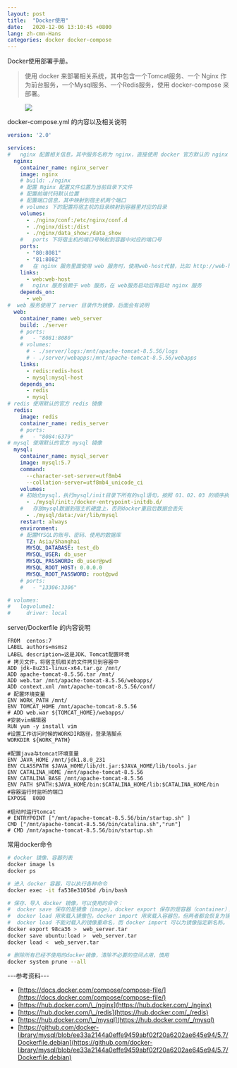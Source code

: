 ```yaml
---
layout: post
title:  "Docker使用"
date:   2020-12-06 13:10:45 +0800
lang: zh-cmn-Hans
categories: docker docker-compose
---
```

Docker使用部署手册。

> 使用 docker 来部署相关系统，其中包含一个Tomcat服务、一个 Nginx 作为前台服务，一个Mysql服务、一个Redis服务，使用 docker-compose 来部署。

<figure>
<a><img src="{{site.url}}/asstes/images/docker-path.png"></a>
</figure>

docker-compose.yml 的内容以及相关说明

```yaml
version: '2.0'

services: 
#   nginx 配置相关信息，其中服务名称为 nginx，直接使用 docker 官方默认的 nginx 镜像来配置，
  nginx:
    container_name: nginx_server
    image: nginx
    # build: ./nginx
    # 配置 Nginx 配置文件位置为当前目录下文件
    # 配置前端代码默认位置
    # 配置端口信息，其中映射到宿主机两个端口
    # volumes 下的配置将宿主机的目录映射到容器里对应的目录
    volumes: 
      - ./nginx/conf:/etc/nginx/conf.d
      - ./nginx/dist:/dist
      - ./nginx/data_show:/data_show
    #   ports 下将宿主机的端口号映射到容器中对应的端口号
    ports:
      - "80:8081"
      - "81:8082"
    #   在 nginx 服务里面使用 web 服务时，使用web-host代替，比如 http://web-host:8081/api
    links:
      - web:web-host
    #   nginx 服务依赖于 web 服务，在 web服务启动后再启动 nginx 服务
    depends_on: 
      - web
#  web 服务使用了 server 目录作为镜像，后面会有说明
  web:
    container_name: web_server
    build: ./server
    # ports: 
    #   - "8081:8080"
    # volumes:
      # - ./server/logs:/mnt/apache-tomcat-8.5.56/logs
      # - ./server/webapps:/mnt/apache-tomcat-8.5.56/webapps
    links:
      - redis:redis-host
      - mysql:mysql-host
    depends_on: 
      - redis
      - mysql
# redis 使用默认的官方 redis 镜像
  redis:
    image: redis
    container_name: redis_server
    # ports:
    #   - "8084:6379"
# mysql 使用默认的官方 mysql 镜像
  mysql:
    container_name: mysql_server
    image: mysql:5.7
    command: 
      --character-set-server=utf8mb4 
      --collation-server=utf8mb4_unicode_ci
    volumes:
    # 初始化mysql，执行mysql/init目录下所有的sql语句，按照 01、02、03 的顺序执行
      - ./mysql/init:/docker-entrypoint-initdb.d/
    #   存放mysql数据到宿主机硬盘上，否则docker重启后数据会丢失
      - ./mysql/data:/var/lib/mysql
    restart: always
    environment:
    # 配置MYSQL的账号、密码、使用的数据库
      TZ: Asia/Shanghai
      MYSQL_DATABASE: test_db
      MYSQL_USER: db_user
      MYSQL_PASSWORD: db_user@pwd
      MYSQL_ROOT_HOST: 0.0.0.0
      MYSQL_ROOT_PASSWORD: root@pwd
    # ports:
    #   - "13306:3306"

# volumes:
#   logvolume1:
#     driver: local


```

server/Dockerfile 的内容说明

```docker
FROM  centos:7
LABEL authors=msmsz
LABEL description=这是JDK、Tomcat配置环境
# 拷贝文件，将宿主机相关的文件拷贝到容器中
ADD jdk-8u231-linux-x64.tar.gz /mnt/
ADD apache-tomcat-8.5.56.tar /mnt/
ADD web.tar /mnt/apache-tomcat-8.5.56/webapps/
ADD context.xml /mnt/apache-tomcat-8.5.56/conf/
# 配置环境变量
ENV WORK_PATH /mnt/
ENV TOMCAT_HOME /mnt/apache-tomcat-8.5.56
# ADD web.war ${TOMCAT_HOME}/webapps/
#安装vim编辑器
RUN yum -y install vim
#设置工作访问时候的WORKDIR路径，登录落脚点
WORKDIR ${WORK_PATH}

#配置java与tomcat环境变量
ENV JAVA_HOME /mnt/jdk1.8.0_231
ENV CLASSPATH $JAVA_HOME/lib/dt.jar:$JAVA_HOME/lib/tools.jar
ENV CATALINA_HOME /mnt/apache-tomcat-8.5.56
ENV CATALINA_BASE /mnt/apache-tomcat-8.5.56
ENV PATH $PATH:$JAVA_HOME/bin:$CATALINA_HOME/lib:$CATALINA_HOME/bin
#容器运行时监听的端口
EXPOSE  8080

#启动时运行tomcat
# ENTRYPOINT ["/mnt/apache-tomcat-8.5.56/bin/startup.sh" ]
CMD ["/mnt/apache-tomcat-8.5.56/bin/catalina.sh","run"]
# CMD /mnt/apache-tomcat-8.5.56/bin/startup.sh 

```

常用docker命令
```bash
# docker 镜像、容器列表
docker image ls
docker ps 

# 进入 docker 容器，可以执行各种命令
docker exec -it fa538e3105bd /bin/bash

# 保存、导入 docker 镜像，可以使用的命令：
#  docker save 保存的是镜像（image），docker export 保存的是容器（container）；
#  docker load 用来载入镜像包，docker import 用来载入容器包，但两者都会恢复为镜像；
#  docker load 不能对载入的镜像重命名，而 docker import 可以为镜像指定新名称。
docker export 98ca36 >  web_server.tar
docker save ubuntu:load >  web_server.tar
docker load <  web_server.tar

# 删除所有已经不使用的docker镜像，清除不必要的空间占用，慎用
docker system prune --all
```

---参考资料---
* [https://docs.docker.com/compose/compose-file/](https://docs.docker.com/compose/compose-file/)
* [https://hub.docker.com/\_/nginx](https://hub.docker.com/_/nginx)
* [https://hub.docker.com/\_/redis](https://hub.docker.com/_/redis)
* [https://hub.docker.com/\_/mysql](https://hub.docker.com/_/mysql)
* [https://github.com/docker-library/mysql/blob/ee33a2144a0effe9459abf02f20a6202ae645e94/5.7/Dockerfile.debian](https://github.com/docker-library/mysql/blob/ee33a2144a0effe9459abf02f20a6202ae645e94/5.7/Dockerfile.debian)
